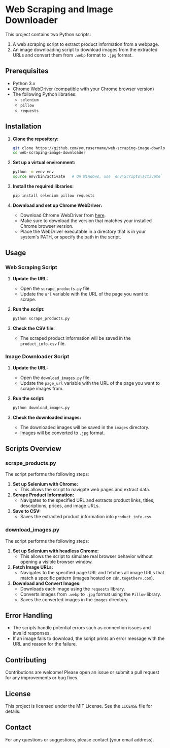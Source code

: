 # Web Scraping and Image Downloader

This project contains two Python scripts:
1. A web scraping script to extract product information from a webpage.
2. An image downloading script to download images from the extracted URLs and convert them from `.webp` format to `.jpg` format.

## Prerequisites

- Python 3.x
- Chrome WebDriver (compatible with your Chrome browser version)
- The following Python libraries:
  - `selenium`
  - `pillow`
  - `requests`

## Installation

1. **Clone the repository:**
    ```sh
    git clone https://github.com/yourusername/web-scraping-image-downloader.git
    cd web-scraping-image-downloader
    ```

2. **Set up a virtual environment:**
    ```sh
    python -m venv env
    source env/bin/activate   # On Windows, use `env\Scripts\activate`
    ```

3. **Install the required libraries:**
    ```sh
    pip install selenium pillow requests
    ```

4. **Download and set up Chrome WebDriver:**
    - Download Chrome WebDriver from [here](https://sites.google.com/a/chromium.org/chromedriver/downloads).
    - Make sure to download the version that matches your installed Chrome browser version.
    - Place the WebDriver executable in a directory that is in your system's PATH, or specify the path in the script.

## Usage

### Web Scraping Script

1. **Update the URL:**
   - Open the `scrape_products.py` file.
   - Update the `url` variable with the URL of the page you want to scrape.

2. **Run the script:**
    ```sh
    python scrape_products.py
    ```

3. **Check the CSV file:**
   - The scraped product information will be saved in the `product_info.csv` file.

### Image Downloader Script

1. **Update the URL:**
   - Open the `download_images.py` file.
   - Update the `page_url` variable with the URL of the page you want to scrape images from.

2. **Run the script:**
    ```sh
    python download_images.py
    ```

3. **Check the downloaded images:**
   - The downloaded images will be saved in the `images` directory.
   - Images will be converted to `.jpg` format.

## Scripts Overview

### scrape_products.py

The script performs the following steps:
1. **Set up Selenium with Chrome:**
   - This allows the script to navigate web pages and extract data.
2. **Scrape Product Information:**
   - Navigates to the specified URL and extracts product links, titles, descriptions, prices, and image URLs.
3. **Save to CSV:**
   - Saves the extracted product information into `product_info.csv`.

### download_images.py

The script performs the following steps:
1. **Set up Selenium with headless Chrome:**
   - This allows the script to simulate real browser behavior without opening a visible browser window.
2. **Fetch Image URLs:**
   - Navigates to the specified page URL and fetches all image URLs that match a specific pattern (images hosted on `cdn.togetherv.com`).
3. **Download and Convert Images:**
   - Downloads each image using the `requests` library.
   - Converts images from `.webp` to `.jpg` format using the `Pillow` library.
   - Saves the converted images in the `images` directory.

## Error Handling

- The scripts handle potential errors such as connection issues and invalid responses.
- If an image fails to download, the script prints an error message with the URL and reason for the failure.

## Contributing

Contributions are welcome! Please open an issue or submit a pull request for any improvements or bug fixes.

## License

This project is licensed under the MIT License. See the `LICENSE` file for details.

## Contact

For any questions or suggestions, please contact [your email address].

